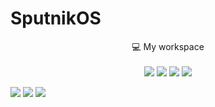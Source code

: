 # SputnikOS

<p align='center'>
  💻 My workspace<br/><br/>
  <img src="https://img.shields.io/badge/windows 10 Pro-%230078D6.svg?&style=for-the-badge&logo=windows&logoColor=white" />
  <img src="https://img.shields.io/badge/intel-core%20i7%209th-%230071C5.svg?&style=for-the-badge&logo=intel&logoColor=white" />
  <img src="https://img.shields.io/badge/RAM-16GB-%230071C5.svg?&style=for-the-badge&logoColor=white" />
  <img src="https://img.shields.io/badge/nvidia-gtx%201650-%2376B900.svg?&style=for-the-badge&logo=nvidia&logoColor=white" />
</p>

<img src="https://github-profile-summary-cards.vercel.app/api/cards/profile-details?username=sputnikOS&theme=2077"/>
<img src="https://github-readme-stats.vercel.app/api/top-langs/?username=sputnikOS&theme=radical"/>
<img src="https://github-profile-trophy.vercel.app/?username=sputnikOS&theme=radical"/>

